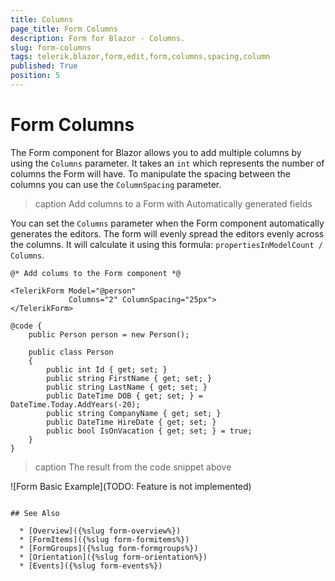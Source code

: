 ```yaml
---
title: Columns
page_title: Form Columns
description: Form for Blazor - Columns.
slug: form-columns
tags: telerik,blazor,form,edit,form,columns,spacing,column
published: True
position: 5
---
```


# Form Columns

The Form component for Blazor allows you to add multiple columns by using the `Columns` parameter. It takes an `int` which represents the number of columns the Form will have. To manipulate the spacing between the columns you can use the `ColumnSpacing` parameter. 

>caption Add columns to a Form with Automatically generated fields

You can set the `Columns` parameter when the Form component automatically generates the editors. The form will evenly spread the editors evenly across the columns. It will calculate it using this formula: `propertiesInModelCount / Columns`.

````CSHTML
@* Add colums to the Form component *@

<TelerikForm Model="@person"
             Columns="2" ColumnSpacing="25px">
</TelerikForm>

@code {
    public Person person = new Person();

    public class Person
    {
        public int Id { get; set; }
        public string FirstName { get; set; }
        public string LastName { get; set; }
        public DateTime DOB { get; set; } = DateTime.Today.AddYears(-20);
        public string CompanyName { get; set; }
        public DateTime HireDate { get; set; }
        public bool IsOnVacation { get; set; } = true;
    }
}
````

>caption The result from the code snippet above

![Form Basic Example](TODO: Feature is not implemented)

````

## See Also

  * [Overview]({%slug form-overview%})
  * [FormItems]({%slug form-formitems%})
  * [FormGroups]({%slug form-formgroups%})
  * [Orientation]({%slug form-orientation%})
  * [Events]({%slug form-events%})
   
